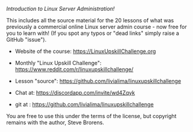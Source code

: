 *Introduction to Linux Server Administration!*

This includes all the source material for the 20 lessons of what was previously a commercial online Linux server admin course - now free for you to learn with! (If you spot any typos or "dead links" simply raise a GitHub "issue").

* Website of the course: https://LinuxUpskillChallenge.org

* Monthly "Linux Upskill Challenge": https://www.reddit.com/r/linuxupskillchallenge/

* Lesson "source": https://github.com/livialima/linuxupskillchallenge

* Chat at: https://discordapp.com/invite/wd4Zqyk

* git at : https://github.com/livialima/linuxupskillchallenge

You are free to use this under the terms of the license, but copyright remains with the author, Steve Brorens.


